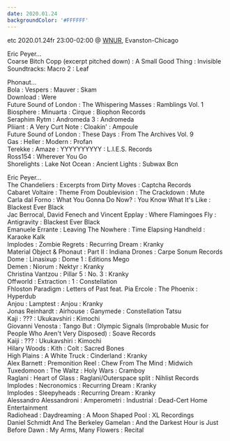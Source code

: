 ```yaml
---
date: 2020.01.24
backgroundColor: '#FFFFFF'
---
```


etc 2020.01.24fr 23:00-02:00 @ [WNUR](http://www.wnur.org/), Evanston-Chicago

Eric Peyer...  
Coarse Bitch Copp (excerpt pitched down) : A Small Good Thing : Invisible Soundtracks: Macro 2 : Leaf

Phonaut...  
Bola : Vespers : Mauver : Skam  
Download : Were  
Future Sound of London : The Whispering Masses : Ramblings Vol. 1  
Biosphere : Minuarta : Cirque : Biophon Records  
Seraphim Rytm : Andromeda 3 : Andromeda  
Pliiant : A Very Curt Note : Cloakin' : Ampoule  
Future Sound of London : These Days : From The Archives Vol. 9  
Gas : Heller : Modern : Profan  
Terekke : Amaze : YYYYYYYYYY : L.I.E.S. Records  
Ross154 : Wherever You Go  
Shorelights : Lake Not Ocean : Ancient Lights : Subwax Bcn

Eric Peyer...  
The Chandeliers : Excerpts from Dirty Moves : Captcha Records  
Cabaret Voltaire : Theme From Doublevision : The Crackdown : Mute  
Carla dal Forno : What You Gonna Do Now? : You Know What It's Like : Blackest Ever Black  
Jac Berrocal, David Fenech and Vincent Epplay : Where Flamingoes Fly : Antigravity : Blackest Ever Black  
Emanuele Errante : Leaving The Nowhere : Time Elapsing Handheld : Karaoke Kalk  
Implodes : Zombie Regrets : Recurring Dream : Kranky  
Material Object & Phonaut : Part II : Indiana Drones : Carpe Sonum Records  
Dome : Linasixup : Dome 1 : Editions Mego  
Demen : Niorum : Nektyr : Kranky  
Christina Vantzou : Pillar 5 : No. 3 : Kranky  
Offworld : Extraction : 1 : Constellation  
Fhloston Paradigm : Letters of Past feat. Pia Ercole : The Phoenix : Hyperdub  
Anjou : Lamptest : Anjou : Kranky  
Jonas Reinhardt : Airhouse : Ganymede : Constellation Tatsu  
Kaji : ??? : Ukukavshiri : Kimochi  
Giovanni Venosta : Tango But : Olympic Signals (Improbable Music for People Who Aren't Very Disposed) : Soave Records  
Kaiji : ??? : Ukukavshiri : Kimochi  
Hilary Woods : Kith : Colt : Sacred Bones  
High Plains : A White Truck : Cinderland : Kranky  
Alex Barnett : Premonition Reel : Chew From The Mind : Midwich  
Tuxedomoon : The Waltz : Holy Wars : Cramboy  
Raglani : Heart of Glass : Raglani/Outerspace split : Nihlist Records  
Implodes : Necronomics : Recurring Dream : Kranky  
Implodes : Sleepyheads : Recurring Dream : Kranky  
Alessandro Alessandroni : Amperometri : Industrial : Dead-Cert Home Entertainment  
Radiohead : Daydreaming : A Moon Shaped Pool : XL Recordings  
Daniel Schmidt And The Berkeley Gamelan : And the Darkest Hour is Just Before Dawn : My Arms, Many Flowers : Recital